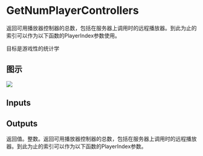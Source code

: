 # GetNumPlayerControllers

返回可用播放器控制器的总数，包括在服务器上调用时的远程播放器。到此为止的索引可以作为以下函数的PlayerIndex参数使用。

目标是游戏性的统计学

## 图示

![]($-20221218-19061405.png)

## Inputs

## Outputs

返回值。整数。返回可用播放器控制器的总数，包括在服务器上调用时的远程播放器。到此为止的索引可以作为以下函数的PlayerIndex参数。
